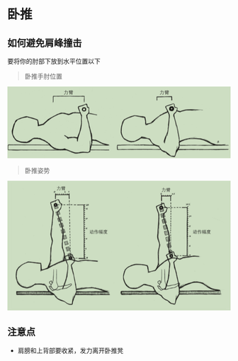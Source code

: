 # 卧推

## 如何避免肩峰撞击
要将你的肘部下放到水平位置以下
> 卧推手肘位置

![](../images/卧推手肘位置.png)
> 卧推姿势

![](../images/卧推姿势.png)

## 注意点
- 肩膀和上背部要收紧，发力离开卧推凳

